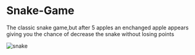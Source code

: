 # Snake-Game
The classic snake game,but after 5 apples an enchanged apple appears giving you the chance of decrease the snake without losing points 

![snake](https://github.com/lucasfroes232/Snake-Game/assets/78117474/d4480d06-19a3-460a-9a86-aca587945358)
